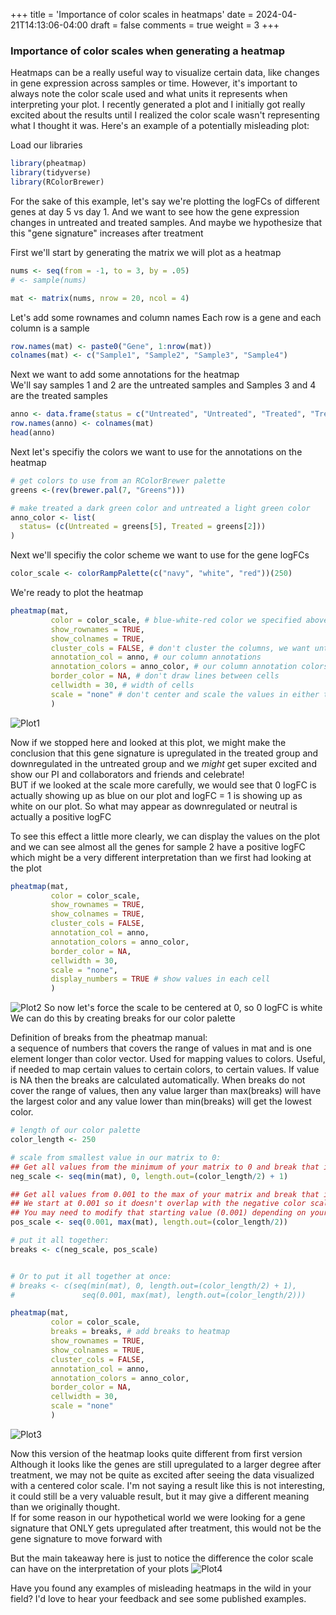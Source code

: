 +++
title = 'Importance of color scales in heatmaps'
date = 2024-04-21T14:13:06-04:00
draft = false
comments = true
weight = 3
+++


### Importance of color scales when generating a heatmap
Heatmaps can be a really useful way to visualize certain data, like changes in gene expression across samples or time.  However, it's important to always note the color scale used and what units it represents when interpreting your plot.  I recently generated a plot and I initially got really excited about the results until I realized the color scale wasn't representing what I thought it was.  Here's an example of a potentially misleading plot:   

Load our libraries
```r
library(pheatmap)
library(tidyverse)
library(RColorBrewer)
```


For the sake of this example, let's say we're plotting the logFCs of different genes at day 5 vs day 1.  And we want to see how the gene expression changes in untreated and treated samples.  And maybe we hypothesize that this "gene signature" increases after treatment 

First we'll start by generating the matrix we will plot as a heatmap  
```r
nums <- seq(from = -1, to = 3, by = .05)
# <- sample(nums)

mat <- matrix(nums, nrow = 20, ncol = 4)
```
Let's add some rownames and column names
Each row is a gene and each column is a sample
```r
row.names(mat) <- paste0("Gene", 1:nrow(mat))
colnames(mat) <- c("Sample1", "Sample2", "Sample3", "Sample4")
```

Next we want to add some annotations for the heatmap  
We'll say samples 1 and 2 are the untreated samples and Samples 3 and 4 are the treated samples  
```r
anno <- data.frame(status = c("Untreated", "Untreated", "Treated", "Treated"))
row.names(anno) <- colnames(mat)
head(anno)
```

Next let's specifiy the colors we want to use for the annotations on the heatmap
```r
# get colors to use from an RColorBrewer palette
greens <-(rev(brewer.pal(7, "Greens")))

# make treated a dark green color and untreated a light green color
anno_color <- list(
  status= (c(Untreated = greens[5], Treated = greens[2]))
)
```

Next we'll specifiy the color scheme we want to use for the gene logFCs
```r
color_scale <- colorRampPalette(c("navy", "white", "red"))(250)
```

We're ready to plot the heatmap
```r
pheatmap(mat,
         color = color_scale, # blue-white-red color we specified above
         show_rownames = TRUE,
         show_colnames = TRUE,
         cluster_cols = FALSE, # don't cluster the columns, we want untreated and treated to stay together
         annotation_col = anno, # our column annotations
         annotation_colors = anno_color, # our column annotation colors
         border_color = NA, # don't draw lines between cells
         cellwidth = 30, # width of cells
         scale = "none" # don't center and scale the values in either the row or column direction
         )
```

![Plot1](../images/pheatmap_not_centered.png)

Now if we stopped here and looked at this plot, we might make the conclusion that this gene signature is upregulated in the treated group and downregulated in the untreated group and we *might* get super excited and show our PI and collaborators and friends and celebrate!  
BUT if we looked at the scale more carefully, we would see that 0 logFC is actually showing up as blue on our plot and logFC = 1 is showing up as white on our plot.  So what may appear as downregulated or neutral is actually a positive logFC  

To see this effect a little more clearly, we can display the values on the plot and we can see almost all the genes for sample 2 have a positive logFC which might be a very different interpretation than we first had looking at the plot
```r
pheatmap(mat,
         color = color_scale,
         show_rownames = TRUE,
         show_colnames = TRUE,
         cluster_cols = FALSE,
         annotation_col = anno,
         annotation_colors = anno_color,
         border_color = NA,
         cellwidth = 30,
         scale = "none",
         display_numbers = TRUE # show values in each cell
         )
```
![Plot2](../images/pheatmap_uncentered_display_values.png)
So now let's force the scale to be centered at 0, so 0 logFC is white  
We can do this by creating breaks for our color palette  

Definition of breaks from the pheatmap manual:  
a sequence of numbers that covers the range of values in mat and is one element longer than color vector. Used for mapping values to colors. Useful, if needed to map certain values to certain colors, to certain values. If value is NA then the breaks are calculated automatically. When breaks do not cover the range of values, then any value larger than max(breaks) will have the largest color and any value lower than min(breaks) will get the lowest color.  

```r
# length of our color palette
color_length <- 250

# scale from smallest value in our matrix to 0:
## Get all values from the minimum of your matrix to 0 and break that into 126 values (half of our color palette (which we set to have a length of 250) + 1)
neg_scale <- seq(min(mat), 0, length.out=(color_length/2) + 1)

## Get all values from 0.001 to the max of your matrix and break that into 125 values (again half of our color palette length) 
## We start at 0.001 so it doesn't overlap with the negative color scale which includes 0
## You may need to modify that starting value (0.001) depending on your values
pos_scale <- seq(0.001, max(mat), length.out=(color_length/2))

# put it all together:
breaks <- c(neg_scale, pos_scale)


# Or to put it all together at once:
# breaks <- c(seq(min(mat), 0, length.out=(color_length/2) + 1), 
#               seq(0.001, max(mat), length.out=(color_length/2)))
```


```r
pheatmap(mat,
         color = color_scale,
         breaks = breaks, # add breaks to heatmap
         show_rownames = TRUE,
         show_colnames = TRUE,
         cluster_cols = FALSE,
         annotation_col = anno,
         annotation_colors = anno_color,
         border_color = NA,
         cellwidth = 30,
         scale = "none"
         )
```
![Plot3](../images/pheatmap_centered.png)


Now this version of the heatmap looks quite different from first version  
Although it looks like the genes are still upregulated to a larger degree after treatment, we may not be quite as excited after seeing the data visualized with a centered color scale.  I'm not saying a result like this is not interesting, it could still be a very valuable result, but it may give a different meaning than we originally thought.    
If for some reason in our hypothetical world we were looking for a gene signature that ONLY gets upregulated after treatment, this would not be the gene signature to move forward with  

But the main takeaway here is just to notice the difference the color scale can have on the interpretation of your plots
![Plot4](../images/Uncentered_and_centered_plots.png)


Have you found any examples of misleading heatmaps in the wild in your field?  I'd love to hear your feedback and see some published examples.



